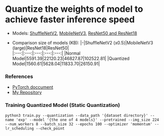 # Quantize the weights of model to achieve faster inference speed
- Models: [ShuffleNetV2](https://arxiv.org/abs/1807.11164), [MobileNetV3](https://arxiv.org/abs/1905.02244), [ResNet50 and ResNet18](https://arxiv.org/abs/1512.03385)

- Comparison size of models (KB):
|-|ShuffleNetV2 (x0.5)|MobileNetV3 (large)|ResNet18|ResNet50|  
|:---:|:---:|:---:|:---:|:---:|
|Normal Model|5591.39|22120.23|46827.87|102522.81|
|Quantized Model|1560.61|5628.04|11833.70|26150.91|

### References
- [PyTorch doccument](https://pytorch.org/docs/stable/quantization.html)
- [My Repository](https://github.com/Sangh0/Quantization)

### Training Quantized Model (Static Quantization)
```
python3 train.py --quantization --data_path '{dataset directory}' --name 'exp' --model '{the one of 4 models}' --pretrained --img_size 224 --num_workers 8 --batch_size 32 --epochs 100 --optimizer 'momentum' --lr_scheduling --check_point
```
